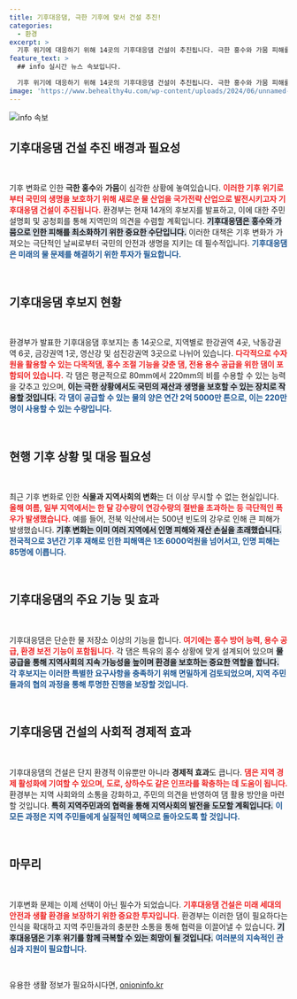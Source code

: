 ```yaml
---
title: 기후대응댐, 극한 기후에 맞서 건설 추진!
categories:
  - 환경
excerpt: >
  기후 위기에 대응하기 위해 14곳의 기후대응댐 건설이 추진됩니다. 극한 홍수와 가뭄 피해를 막고, 연간 2억 5000만 톤의 물을 공급하여 국민 생명을 지킬 전략이 급부상하고 있습니다.
feature_text: >
  ## info 실시간 뉴스 속보입니다.

  기후 위기에 대응하기 위해 14곳의 기후대응댐 건설이 추진됩니다. 극한 홍수와 가뭄 피해를 막고, 연간 2억 5000만 톤의 물을 공급하여 국민 생명을 지킬 전략이 급부상하고 있습니다.
image: 'https://www.behealthy4u.com/wp-content/uploads/2024/06/unnamed-file.png'
---
```


<p><img src="https://www.behealthy4u.com/wp-content/uploads/2024/06/unnamed-file.png" alt="info 속보" /></p>

<h2 data-ke-size="size26">기후대응댐 건설 추진 배경과 필요성</h2>

<p data-ke-size="size16">&nbsp;</p>

<p>기후 변화로 인한 <b>극한 홍수</b>와 <b>가뭄</b>이 심각한 상황에 놓여있습니다. <b><span style="color: #ee2323;">이러한 기후 위기로부터 국민의 생명을 보호하기 위해 새로운 물 산업을 국가전략 산업으로 발전시키고자 기후대응댐 건설이 추진됩니다.</span></b> 환경부는 현재 14개의 후보지를 발표하고, 이에 대한 주민 설명회 및 공청회를 통해 지역민의 의견을 수렴할 계획입니다. <b><span style="background-color: #21538527;">기후대응댐은 홍수와 가뭄으로 인한 피해를 최소화하기 위한 중요한 수단입니다.</span></b> 이러한 대책은 기후 변화가 가져오는 극단적인 날씨로부터 국민의 안전과 생명을 지키는 데 필수적입니다. <b><span style="color: #1a5490;">기후대응댐은 미래의 물 문제를 해결하기 위한 투자가 필요합니다.</span></b></p>

<p data-ke-size="size16">&nbsp;</p>

<h2 data-ke-size="size26">기후대응댐 후보지 현황</h2>

<p data-ke-size="size16">&nbsp;</p>

<p>환경부가 발표한 기후대응댐 후보지는 총 14곳으로, 지역별로 한강권역 4곳, 낙동강권역 6곳, 금강권역 1곳, 영산강 및 섬진강권역 3곳으로 나뉘어 있습니다. <b><span style="color: #ee2323;">다각적으로 수자원을 활용할 수 있는 다목적댐, 홍수 조절 기능을 갖춘 댐, 전용 용수 공급을 위한 댐이 포함되어 있습니다.</span></b> 각 댐은 평균적으로 80mm에서 220mm의 비를 수용할 수 있는 능력을 갖추고 있으며, <b><span style="background-color: #21538527;">이는 극한 상황에서도 국민의 재산과 생명을 보호할 수 있는 장치로 작용할 것입니다.</span></b> <b><span style="color: #1a5490;">각 댐이 공급할 수 있는 물의 양은 연간 2억 5000만 톤으로, 이는 220만 명이 사용할 수 있는 수량입니다.</span></b></p>

<p data-ke-size="size16">&nbsp;</p>

<h2 data-ke-size="size26">현행 기후 상황 및 대응 필요성</h2>

<p data-ke-size="size16">&nbsp;</p>

<p>최근 기후 변화로 인한 <b>식물과 지역사회의 변화</b>는 더 이상 무시할 수 없는 현실입니다. <b><span style="color: #ee2323;">올해 여름, 일부 지역에서는 한 달 강수량이 연강수량의 절반을 초과하는 등 극단적인 폭우가 발생했습니다.</span></b> 예를 들어, 전북 익산에서는 500년 빈도의 강우로 인해 큰 피해가 발생했습니다. <b><span style="background-color: #21538527;">기후 변화는 이미 여러 지역에서 인명 피해와 재산 손실을 초래했습니다.</span></b> <b><span style="color: #1a5490;">전국적으로 3년간 기후 재해로 인한 피해액은 1조 6000억원을 넘어서고, 인명 피해는 85명에 이릅니다.</span></b></p>

<p data-ke-size="size16">&nbsp;</p>

<h2 data-ke-size="size26">기후대응댐의 주요 기능 및 효과</h2>

<p data-ke-size="size16">&nbsp;</p>

<p>기후대응댐은 단순한 물 저장소 이상의 기능을 합니다. <b><span style="color: #ee2323;">여기에는 홍수 방어 능력, 용수 공급, 환경 보전 기능이 포함됩니다.</span></b> 각 댐은 특유의 홍수 상황에 맞게 설계되어 있으며 <b><span style="background-color: #21538527;">물 공급을 통해 지역사회의 지속 가능성을 높이며 환경을 보호하는 중요한 역할을 합니다.</span></b> <b><span style="color: #1a5490;">각 후보지는 이러한 특별한 요구사항을 충족하기 위해 면밀하게 검토되었으며, 지역 주민들과의 협의 과정을 통해 투명한 진행을 보장할 것입니다.</span></b></p>

<p data-ke-size="size16">&nbsp;</p>

<h2 data-ke-size="size26">기후대응댐 건설의 사회적 경제적 효과</h2>

<p data-ke-size="size16">&nbsp;</p>

<p>기후대응댐의 건설은 단지 환경적 이유뿐만 아니라 <b>경제적 효과</b>도 큽니다. <b><span style="color: #ee2323;">댐은 지역 경제 활성화에 기여할 수 있으며, 도로, 상하수도 같은 인프라를 확충하는 데 도움이 됩니다.</span></b> 환경부는 지역 사회와의 소통을 강화하고, 주민의 의견을 반영하여 댐 활용 방안을 마련할 것입니다. <b><span style="background-color: #21538527;">특히 지역주민과의 협력을 통해 지역사회의 발전을 도모할 계획입니다.</span></b> <b><span style="color: #1a5490;">이 모든 과정은 지역 주민들에게 실질적인 혜택으로 돌아오도록 할 것입니다.</span></b></p>

<p data-ke-size="size16">&nbsp;</p>

<h2 data-ke-size="size26">마무리</h2>

<p data-ke-size="size16">&nbsp;</p>

<p>기후변화 문제는 이제 선택이 아닌 필수가 되었습니다. <b><span style="color: #ee2323;">기후대응댐 건설은 미래 세대의 안전과 생활 환경을 보장하기 위한 중요한 투자입니다.</span></b> 환경부는 이러한 댐이 필요하다는 인식을 확대하고 지역 주민들과의 충분한 소통을 통해 협력을 이끌어낼 수 있습니다. <b><span style="background-color: #21538527;">기후대응댐은 기후 위기를 함께 극복할 수 있는 희망이 될 것입니다.</span></b> <b><span style="color: #1a5490;">여러분의 지속적인 관심과 지원이 필요합니다.</span></b></p>

<p data-ke-size="size16">&nbsp;</p>
유용한 생활 정보가 필요하시다면, <a href="https://onioninfo.kr" rel="dofollow">onioninfo.kr</a>


